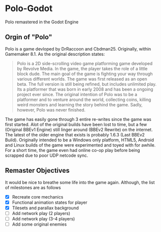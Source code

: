 # Polo-Godot
 Polo remastered in the Godot Engine

## Orgin of "Polo"
Polo is a game devloped by DrRaccoon and Cbdman25. Originally, within Gamemaker 8.1. As the original description states:

> Polo is a 2D side-scrolling video game platforming game developed by Revolve Media. In the game, the player takes the role of a little block dude. The main goal of the game is fighting your way through various different worlds. The game was first released as an open beta. The full version is still being refined, but includes unlimited play.
Its a platformer that was born in early 2008 and has been a ongoing project ever since. The original intention of Polo was to be a platformer and to venture around the world, collecting coins, killing weird monsters and learning the story behind the game. Sadly, however, Polo was never finished.

The game has easily gone through 3 entire re-writes since the game was first started. Alot of the original builds have been lost to time, but a few (Original BBEv1 Engine) still linger around (BBEv2 Rewrite) on the internet. The latest of the older engine that exists is probably 1.6.3 (Last BBEv2 Build). Originally intended to be a Windows only platform, HTML5, Android and Linux builds of the game were experimented and toyed with for awhile. For a short time, the game even had online co-op play before being scrapped due to poor UDP netcode sync.

## Remaster Objectives
It would be nice to breathe some life into the game again. Although, the list of milestones are as follows

- [x] Recreate core mechanics
- [x] Functional animation states for player
- [x] Tilesets and parallax background
- [ ] Add network play (2 players)
- [ ] Add network play (3-4 players)
- [ ] Add some original enemies
